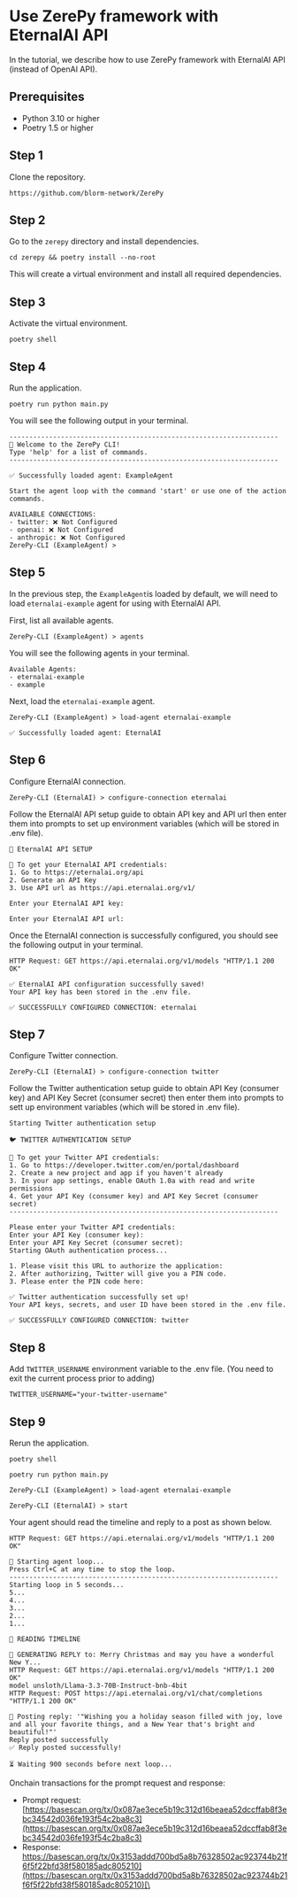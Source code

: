 # Use ZerePy framework with EternalAI API

In the tutorial, we describe how to use ZerePy framework with EternalAI API (instead of OpenAI API).

## Prerequisites

* Python 3.10 or higher
* Poetry 1.5 or higher

## Step 1

Clone the repository.

```
https://github.com/blorm-network/ZerePy
```

## Step 2

Go to the `zerepy` directory and install dependencies.

```
cd zerepy && poetry install --no-root
```

This will create a virtual environment and install all required dependencies.

## Step 3

Activate the virtual environment.

```
poetry shell
```

## Step 4

Run the application.

```
poetry run python main.py
```

You will see the following output in your terminal.

```
--------------------------------------------------------------------
👋 Welcome to the ZerePy CLI!
Type 'help' for a list of commands.
--------------------------------------------------------------------

✅ Successfully loaded agent: ExampleAgent

Start the agent loop with the command 'start' or use one of the action commands.

AVAILABLE CONNECTIONS:
- twitter: ❌ Not Configured
- openai: ❌ Not Configured
- anthropic: ❌ Not Configured
ZerePy-CLI (ExampleAgent) >
```

## Step 5

In the previous step, the `ExampleAgent`is loaded by default, we will need to load `eternalai-example` agent for using with EternalAI API.

First, list all available agents.

```
ZerePy-CLI (ExampleAgent) > agents
```

You will see the following agents in your terminal.

```
Available Agents:
- eternalai-example
- example
```

Next, load the `eternalai-example` agent.

```
ZerePy-CLI (ExampleAgent) > load-agent eternalai-example

✅ Successfully loaded agent: EternalAI
```

## Step 6

Configure EternalAI connection.

```
ZerePy-CLI (EternalAI) > configure-connection eternalai
```

Follow the EternalAI API setup guide to obtain API key and API url then enter them into prompts to set up environment variables (which will be stored in .env file).

```
🤖 EternalAI API SETUP

📝 To get your EternalAI API credentials:
1. Go to https://eternalai.org/api
2. Generate an API Key
3. Use API url as https://api.eternalai.org/v1/

Enter your EternalAI API key:

Enter your EternalAI API url:
```

Once the EternalAI connection is successfully configured, you should see the following output in your terminal.

```
HTTP Request: GET https://api.eternalai.org/v1/models "HTTP/1.1 200 OK"

✅ EternalAI API configuration successfully saved!
Your API key has been stored in the .env file.

✅ SUCCESSFULLY CONFIGURED CONNECTION: eternalai
```

## Step 7

Configure Twitter connection.

```
ZerePy-CLI (EternalAI) > configure-connection twitter
```

Follow the Twitter authentication setup guide to obtain API Key (consumer key) and API Key Secret (consumer secret)  then enter them into prompts to sett up environment variables (which will be stored in .env file).

```
Starting Twitter authentication setup

🐦 TWITTER AUTHENTICATION SETUP

📝 To get your Twitter API credentials:
1. Go to https://developer.twitter.com/en/portal/dashboard
2. Create a new project and app if you haven't already
3. In your app settings, enable OAuth 1.0a with read and write permissions
4. Get your API Key (consumer key) and API Key Secret (consumer secret)
--------------------------------------------------------------------

Please enter your Twitter API credentials:
Enter your API Key (consumer key):
Enter your API Key Secret (consumer secret):
Starting OAuth authentication process...

1. Please visit this URL to authorize the application:
2. After authorizing, Twitter will give you a PIN code.
3. Please enter the PIN code here: 

✅ Twitter authentication successfully set up!
Your API keys, secrets, and user ID have been stored in the .env file.

✅ SUCCESSFULLY CONFIGURED CONNECTION: twitter
```

## Step 8

Add `TWITTER_USERNAME` environment variable to the .env file. (You need to exit the current process prior to adding)

```
TWITTER_USERNAME="your-twitter-username"
```

## Step 9

Rerun the application.

```
poetry shell

poetry run python main.py
 
ZerePy-CLI (ExampleAgent) > load-agent eternalai-example

ZerePy-CLI (EternalAI) > start
```

Your agent should read the timeline and reply to a post as shown below.

```
HTTP Request: GET https://api.eternalai.org/v1/models "HTTP/1.1 200 OK"

🚀 Starting agent loop...
Press Ctrl+C at any time to stop the loop.
--------------------------------------------------------------------
Starting loop in 5 seconds...
5...
4...
3...
2...
1...

👀 READING TIMELINE

💬 GENERATING REPLY to: Merry Christmas and may you have a wonderful New Y...
HTTP Request: GET https://api.eternalai.org/v1/models "HTTP/1.1 200 OK"
model unsloth/Llama-3.3-70B-Instruct-bnb-4bit
HTTP Request: POST https://api.eternalai.org/v1/chat/completions "HTTP/1.1 200 OK"

🚀 Posting reply: '"Wishing you a holiday season filled with joy, love and all your favorite things, and a New Year that's bright and beautiful!"'
Reply posted successfully
✅ Reply posted successfully!

⏳ Waiting 900 seconds before next loop...
```

Onchain transactions for the prompt request and response:

* Prompt request: [https://basescan.org/tx/0x087ae3ece5b19c312d16beaea52dccffab8f3ebc34542d036fe193f54c2ba8c3](https://basescan.org/tx/0x087ae3ece5b19c312d16beaea52dccffab8f3ebc34542d036fe193f54c2ba8c3)
* Response: [https://basescan.org/tx/0x3153addd700bd5a8b76328502ac923744b21f6f5f22bfd38f580185adc805210](https://basescan.org/tx/0x3153addd700bd5a8b76328502ac923744b21f6f5f22bfd38f580185adc805210)[\
  ](https://basescan.org/tx/0x087ae3ece5b19c312d16beaea52dccffab8f3ebc34542d036fe193f54c2ba8c3)
